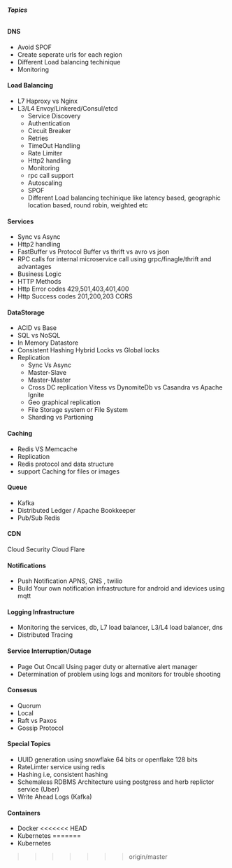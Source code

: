 
###### **Topics**

#### **DNS**

 - Avoid SPOF 
 - Create seperate urls for each region
 - Different Load balancing techinique
 - Monitoring

#### **Load Balancing**
 - L7 Haproxy vs Nginx
 - L3/L4 Envoy/Linkered/Consul/etcd
	 - Service Discovery 
	 - Authentication 
	 - Circuit Breaker 
	 - Retries 
	 - TimeOut Handling 
	 - Rate Limiter 
	 - Http2 handling 
	 - Monitoring 
	 - rpc call support
	 - Autoscaling
   - SPOF
   - Different Load balancing techinique like latency based, geographic location based, round robin, weighted etc


#### **Services**

 - Sync vs Async 
 - Http2 handling 
 - FastBuffer vs Protocol Buffer vs thrift vs avro vs json 
 - RPC calls for internal microservice call  using grpc/finagle/thrift and advantages 
 - Business Logic 
 - HTTP Methods 
 - Http Error codes 429,501,403,401,400
 - Http Success codes 201,200,203 CORS

#### **DataStorage**

 - ACID vs Base
 - SQL vs NoSQL 
 - In Memory Datastore 
 - Consistent Hashing Hybrid Locks vs Global locks  
 - Replication 
	 - Sync Vs Async 
	 - Master-Slave
	 - Master-Master  
	 - Cross DC replication Vitess vs DynomiteDb vs Casandra vs Apache Ignite 
	 - Geo graphical replication
	 - File Storage system or File System
	 - Sharding vs Partioning

#### **Caching**

 - Redis VS Memcache 
 - Replication 
 - Redis protocol and data structure
 - support Caching for files or images

#### **Queue**

 - Kafka 
 - Distributed Ledger / Apache Bookkeeper
 - Pub/Sub Redis

#### **CDN**

Cloud Security
Cloud Flare

#### **Notifications**

 - Push Notification APNS, GNS , twilio 
 - Build Your own notification infrastructure for android and idevices using mqtt

 

#### **Logging Infrastructure**

 - Monitoring the services, db, L7 load balancer, L3/L4 load balancer, dns
 - Distributed Tracing

#### **Service Interruption/Outage**

 - Page Out Oncall Using pager duty or alternative alert manager
 - Determination of problem using logs and monitors for trouble shooting

#### **Consesus**

 - Quorum 
 - Local 
 - Raft vs Paxos 
 - Gossip Protocol

#### **Special Topics**

 - UUID generation using snowflake 64 bits or openflake 128 bits
 - RateLimter service using redis 
 - Hashing i.e, consistent hashing
 - Schemaless RDBMS Architecture using postgress and herb replictor service (Uber) 
 - Write Ahead Logs (Kafka)

#### **Containers**

 - Docker
<<<<<<< HEAD
 - Kubernetes
=======
 - Kubernetes
>>>>>>> origin/master
